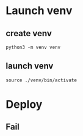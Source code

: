 # Launch venv
## create venv
`python3 -m venv venv`
## launch venv
`source ./venv/bin/activate`

# Deploy
## Fail
